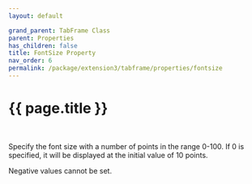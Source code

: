 ```yaml
---
layout: default

grand_parent: TabFrame Class
parent: Properties
has_children: false
title: FontSize Property
nav_order: 6
permalink: /package/extension3/tabframe/properties/fontsize
---
```

# {{ page.title }}
<br>

Specify the font size with a number of points in the range 0-100. If 0 is specified, it will be displayed at the initial value of 10 points.

Negative values cannot be set.